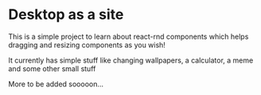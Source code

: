 # Desktop as a site

This is a simple project to learn about react-rnd components which helps dragging and resizing components as you wish!

It currently has simple stuff like changing wallpapers, a calculator, a meme and some other small stuff

More to be added sooooon...
